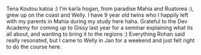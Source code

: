 Tena Koutou katoa :)  I'm karla hogan, from paradise Mahia and Ruatorea :), grew up on the coast and Welly. I have 9 year old twins who I happily left with my parents in Mahia during my study here haha. Grateful to the Dev Academy for coming up to Gissy last year for a seminar explaining what its all about, and wanting to bring it to the regions :)  Everything Rohan said really resonated, but I came to Welly in Jan for a weekend and just felt right to do the course here.  